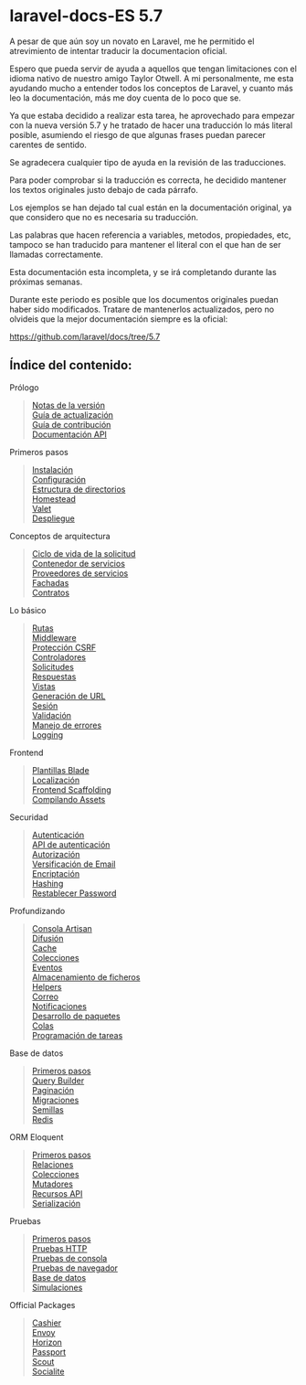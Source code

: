 # laravel-docs-ES 5.7

A pesar de que aún soy un novato en Laravel, me he permitido el atrevimiento de intentar traducir la documentacion oficial.

Espero que pueda servir de ayuda a aquellos que tengan limitaciones con el idioma nativo de nuestro amigo Taylor Otwell. A mi personalmente, me esta ayudando mucho a entender todos los conceptos de Laravel, y cuanto más leo la documentación, más me doy cuenta de lo poco que se.

Ya que estaba decidido a realizar esta tarea, he aprovechado para empezar con la nueva versión 5.7 y he tratado de hacer una traducción lo más literal posible, asumiendo el riesgo de que algunas frases puedan parecer carentes de sentido.

Se agradecera cualquier tipo de ayuda en la revisión de las traducciones.

Para poder comprobar si la traducción es correcta, he decidido mantener los textos originales justo debajo de cada párrafo.

Los ejemplos se han dejado tal cual están en la documentación original, ya que considero que no es necesaria su traducción.

Las palabras que hacen referencia a variables, metodos, propiedades, etc, tampoco se han traducido para mantener el literal con el que han de ser llamadas correctamente.

Esta documentación esta incompleta, y se irá completando durante las próximas semanas.

Durante este periodo es posible que los documentos originales puedan haber sido modificados. Tratare de mantenerlos actualizados, pero no olvideis que la mejor documentación siempre es la oficial:

https://github.com/laravel/docs/tree/5.7

## Índice del contenido:

Prólogo
> [Notas de la versión](/releases-EN-ES.md)  
> [Guía de actualización](/upgrade-EN-ES.md)  
> [Guía de contribución](/contributions-EN-ES.md)  
> [Documentación API](/5.7-EN-ES.md)  

Primeros pasos
> [Instalación](/installation-EN-ES.md)  
> [Configuración](/configuration-EN-ES.md)  
> [Estructura de directorios](/structure-EN-ES.md)  
> [Homestead](/homestead-EN-ES.md)  
> [Valet](/valet-EN-ES.md)  
> [Despliegue](/deployment-EN-ES.md)

Conceptos de arquitectura
> [Ciclo de vida de la solicitud](/lifecycle-EN-ES.md)  
> [Contenedor de servicios](/container-EN-ES.md)  
> [Proveedores de servicios](/providers-EN-ES.md)  
> [Fachadas](/facades-EN-ES.md)  
> [Contratos](/contracts-EN-ES.md)  

Lo básico
> [Rutas](/routing-EN-ES.md)  
> [Middleware](/middleware-EN-ES.md)  
> [Protección CSRF](/csrf-EN-ES.md)  
> [Controladores](/controllers-EN-ES.md)  
> [Solicitudes](/request-EN-ES.md)  
> [Respuestas](/responses-EN-ES.md)  
> [Vistas](/views-EN-ES.md)  
> [Generación de URL](/urls-EN-ES.md)  
> [Sesión](/session-EN-ES.md)  
> [Validación](/validation-EN-ES.md)  
> [Manejo de errores](/errors-EN-ES.md)  
> [Logging](/logging-EN-ES.md)  

Frontend
> [Plantillas Blade](/blade-EN-ES.md)  
> [Localización](/localization-EN-ES.md)  
> [Frontend Scaffolding](/frontend-EN-ES.md)  
> [Compilando Assets](/mix-EN-ES.md)  

Securidad
> [Autenticación](/authentication-EN-ES.md)  
> [API de autenticación](/passport-EN-ES.md)  
> [Autorización](/authorization-EN-ES.md)  
> [Versificación de Email](/verification-EN-ES.md)  
> [Encriptación](/encryption-EN-ES.md)  
> [Hashing](/hashing-EN-ES.md)  
> [Restablecer Password](/passwords-EN-ES.md)  

Profundizando
> [Consola Artisan](/artisan-EN-ES.md)  
> [Difusión](/broadcasting-EN-ES.md)  
> [Cache](/cache-EN-ES.md)  
> [Colecciones](/collections-EN-ES.md)  
> [Eventos](/events-EN-ES.md)  
> [Almacenamiento de ficheros](/filesystem-EN-ES.md)  
> [Helpers](/helpers-EN-ES.md)  
> [Correo](/mail-EN-ES.md)  
> [Notificaciones](/notifications-EN-ES.md)  
> [Desarrollo de paquetes](/packages-EN-ES.md)  
> [Colas](/queues-EN-ES.md)  
> [Programación de tareas](/scheduling-EN-ES.md)  

Base de datos
> [Primeros pasos](/database-EN-ES.md)  
> [Query Builder](/queries-EN-ES.md)  
> [Paginación](/pagination-EN-ES.md)  
> [Migraciones](/migrations-EN-ES.md)  
> [Semillas](/seeding-EN-ES.md)  
> [Redis](/redis-EN-ES.md)  

ORM Eloquent
> [Primeros pasos](/eloquent-EN-ES.md)  
> [Relaciones](/eloquent-relationships-EN-ES.md)  
> [Colecciones](/eloquent-collections-EN-ES.md)  
> [Mutadores](/eloquent-mutators-EN-ES.md)  
> [Recursos API](/eloquent-resources-EN-ES.md)  
> [Serialización](/eloquent-serialization-EN-ES.md)

Pruebas
> [Primeros pasos](/testing-EN-ES.md)  
> [Pruebas HTTP](/http-tests-EN-ES.md)  
> [Pruebas de consola](/console-EN-ES.md)  
> [Pruebas de navegador](/dusk-EN-ES.md)  
> [Base de datos](/database-testing-EN-ES.md)  
> [Simulaciones](/mocking-EN-ES.md)  

Official Packages
> [Cashier](/billing-EN-ES.md)  
> [Envoy](/envoy-EN-ES.md)  
> [Horizon](/horizon-EN-ES.md)  
> [Passport](/passport-EN-ES.md)  
> [Scout](/scout-EN-ES.md)  
> [Socialite](/socialite-EN-ES.md)  
